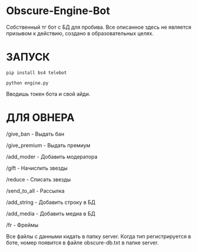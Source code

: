 # Obscure-Engine-Bot
Собственный тг бот с БД для пробива.
Все описанное здесь не является призывом к действию, создано в образовательных целях.

# ЗАПУСК
`pip install bs4 telebot`

`python engine.py`

Вводишь токен бота и свой айди.

# ДЛЯ ОВНЕРА
/give_ban - Выдать бан

/give_premium - Выдать премиум

/add_moder - Добавить модератора

/gift - Начислить звезды

/reduce - Списать звезды

/send_to_all - Рассылка

/add_string - Добавить строку в БД

/add_media - Добавить медиа в БД

/fr - Фреймы

Все файлы с данными кидать в папку server. Когда тип регистрируется в боте, номер появится в файле obscure-db.txt в папке server. 
